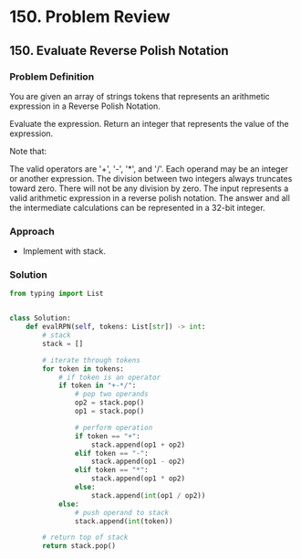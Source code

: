 # 150. Problem Review

## 150. Evaluate Reverse Polish Notation

### Problem Definition
You are given an array of strings tokens that represents an arithmetic expression in a Reverse Polish Notation.

Evaluate the expression. Return an integer that represents the value of the expression.

Note that:

The valid operators are '+', '-', '*', and '/'.
Each operand may be an integer or another expression.
The division between two integers always truncates toward zero.
There will not be any division by zero.
The input represents a valid arithmetic expression in a reverse polish notation.
The answer and all the intermediate calculations can be represented in a 32-bit integer.

### Approach
- Implement with stack.

### Solution

```python
from typing import List


class Solution:
    def evalRPN(self, tokens: List[str]) -> int:
        # stack
        stack = []

        # iterate through tokens
        for token in tokens:
            # if token is an operator
            if token in "+-*/":
                # pop two operands
                op2 = stack.pop()
                op1 = stack.pop()

                # perform operation
                if token == "+":
                    stack.append(op1 + op2)
                elif token == "-":
                    stack.append(op1 - op2)
                elif token == "*":
                    stack.append(op1 * op2)
                else:
                    stack.append(int(op1 / op2))
            else:
                # push operand to stack
                stack.append(int(token))

        # return top of stack
        return stack.pop()
